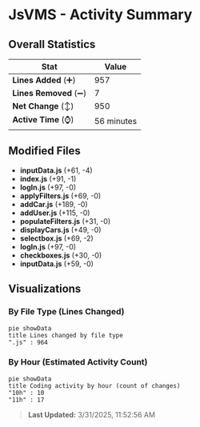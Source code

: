 # JsVMS - Activity Summary 

## Overall Statistics

| Stat                   | Value                                                             |
| ---------------------- | ----------------------------------------------------------------- |
| **Lines Added** (➕)   | 957                                          |
| **Lines Removed** (➖) | 7                                        |
| **Net Change** (↕)    | 950                |
| **Active Time** (⌚)   | 56 minutes |


## Modified Files
- **inputData.js** (+61, -4)
- **index.js** (+91, -1)
- **logIn.js** (+97, -0)
- **applyFilters.js** (+69, -0)
- **addCar.js** (+189, -0)
- **addUser.js** (+115, -0)
- **populateFilters.js** (+31, -0)
- **displayCars.js** (+49, -0)
- **selectbox.js** (+69, -2)
- **logIn.js** (+97, -0)
- **checkboxes.js** (+30, -0)
- **inputData.js** (+59, -0)

## Visualizations

### By File Type (Lines Changed)

```mermaid
pie showData
title Lines changed by file type
".js" : 964
```

### By Hour (Estimated Activity Count)

```mermaid
pie showData
title Coding activity by hour (count of changes)
"10h" : 10
"11h" : 17
```


> **Last Updated:** 3/31/2025, 11:52:56 AM